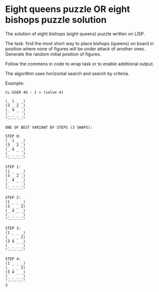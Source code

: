 Eight queens puzzle OR eight bishops puzzle solution
========================

The solution of eight bishops (eight queens) puzzle written on LISP.

The task: find the most short way to place bishops (queens) on board in position where none of figures will be under attack of another ones. Generate the random initial position of figures.

Follow the commens in code to wrap task or to enable additional output.

The algorithm uses horizontal search and search by criteria.

Example:
```LISP
CL-USER 46 : 1 > (solve 4)

(_ 1 _ _) 
(3 _ 2 _) 
(_ 4 _ _) 
(_ _ _ _) 
"-------" 

ONE OF BEST VARIANT BY STEPS (3 SWAPS):

STEP 0:
(_ 1 _ _) 
(3 _ 2 _) 
(_ 4 _ _) 
(_ _ _ _) 
"-------" 

STEP 1:
(1 _ _ _) 
(3 _ 2 _) 
(_ 4 _ _) 
(_ _ _ _) 
"-------" 

STEP 2:
(1 _ _ _) 
(3 _ _ 2) 
(_ 4 _ _) 
(_ _ _ _) 
"-------" 

STEP 3:
(1 _ _ _) 
(_ _ _ 2) 
(3 4 _ _) 
(_ _ _ _) 
"-------" 

STEP 4:
(1 _ _ _) 
(_ _ _ 2) 
(3 4 _ _) 
(_ _ _ _) 
"-------" 
3
```
